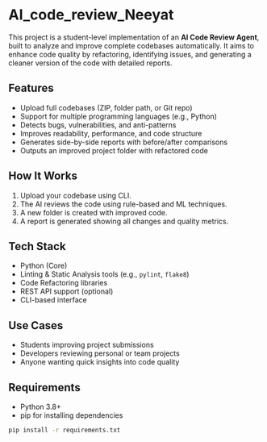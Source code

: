 # AI_code_review_Neeyat


This project is a student-level implementation of an **AI Code Review Agent**, built to analyze and improve complete codebases automatically. It aims to enhance code quality by refactoring, identifying issues, and generating a cleaner version of the code with detailed reports.

##  Features

- Upload full codebases (ZIP, folder path, or Git repo)
- Support for multiple programming languages (e.g., Python)
- Detects bugs, vulnerabilities, and anti-patterns
- Improves readability, performance, and code structure
- Generates side-by-side reports with before/after comparisons
- Outputs an improved project folder with refactored code

##  How It Works

1. Upload your codebase using CLI.
2. The AI reviews the code using rule-based and ML techniques.
3. A new folder is created with improved code.
4. A report is generated showing all changes and quality metrics.

##  Tech Stack

- Python (Core)
- Linting & Static Analysis tools (e.g., `pylint`, `flake8`)
- Code Refactoring libraries
- REST API support (optional)
- CLI-based interface

##  Use Cases

- Students improving project submissions
- Developers reviewing personal or team projects
- Anyone wanting quick insights into code quality

##  Requirements

- Python 3.8+
- pip for installing dependencies

```bash
pip install -r requirements.txt

